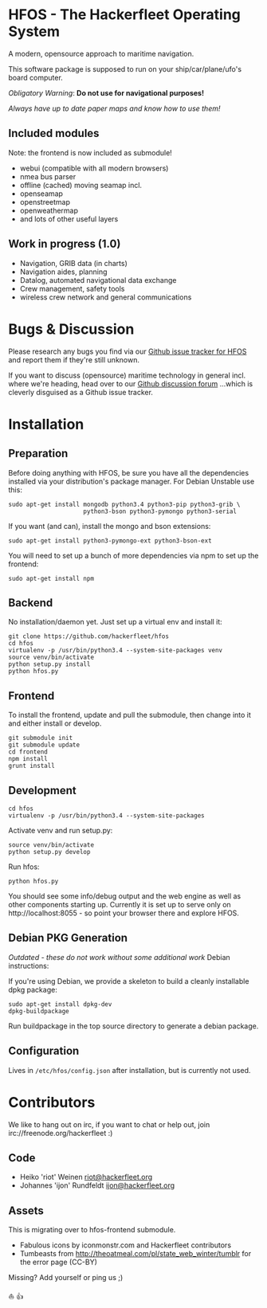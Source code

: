 HFOS - The Hackerfleet Operating System
=======================================

A modern, opensource approach to maritime navigation.

This software package is supposed to run on your ship/car/plane/ufo's board computer.

_Obligatory Warning_: **Do not use for navigational purposes!**

_Always have up to date paper maps and know how to use them!_

Included modules
----------------

Note: the frontend is now included as submodule!

* webui (compatible with all modern browsers)
* nmea bus parser
* offline (cached) moving seamap incl.
 * openseamap
 * openstreetmap
 * openweathermap
 * and lots of other useful layers

Work in progress (1.0)
----------------------

* Navigation, GRIB data (in charts)
* Navigation aides, planning
* Datalog, automated navigational data exchange
* Crew management, safety tools
* wireless crew network and general communications

Bugs & Discussion
=================

Please research any bugs you find via our [Github issue tracker for HFOS](https://github.com/hackerfleet/hfos/issues)
and report them if they're still unknown.

If you want to discuss (opensource) maritime technology in general incl. where we're heading, head over to our
[Github discussion forum](https://github.com/hackerfleet/discussion/issues)
...which is cleverly disguised as a Github issue tracker.

Installation
============

Preparation
-----------

Before doing anything with HFOS, be sure you have all the dependencies installed via your distribution's package manager.
For Debian Unstable use this:

    sudo apt-get install mongodb python3.4 python3-pip python3-grib \
                         python3-bson python3-pymongo python3-serial

If you want (and can), install the mongo and bson extensions:

    sudo apt-get install python3-pymongo-ext python3-bson-ext

You will need to set up a bunch of more dependencies via npm to set up the frontend:

    sudo apt-get install npm

Backend
-------

No installation/daemon yet. Just set up a virtual env and install it:

    git clone https://github.com/hackerfleet/hfos
    cd hfos
    virtualenv -p /usr/bin/python3.4 --system-site-packages venv
    source venv/bin/activate
    python setup.py install
    python hfos.py

Frontend
--------

To install the frontend, update and pull the submodule, then change into it and either install or develop.

    git submodule init
    git submodule update
    cd frontend
    npm install
    grunt install


Development
-----------

    cd hfos
    virtualenv -p /usr/bin/python3.4 --system-site-packages

Activate venv and run setup.py:

    source venv/bin/activate
    python setup.py develop

Run hfos:

    python hfos.py

You should see some info/debug output and the web engine as well as other components starting up.
Currently it is set up to serve only on http://localhost:8055 - so point your browser there and explore HFOS.

Debian PKG Generation
---------------------

*Outdated - these do not work without some additional work* Debian instructions:

If you're using Debian, we provide a skeleton to build a cleanly installable dpkg package:

    sudo apt-get install dpkg-dev
    dpkg-buildpackage

Run buildpackage in the top source directory to generate a debian package.


Configuration
-------------

Lives in `/etc/hfos/config.json` after installation, but is currently not used.


Contributors
============

We like to hang out on irc, if you want to chat or help out, 
join irc://freenode.org/hackerfleet :)


Code
----

* Heiko 'riot' Weinen <riot@hackerfleet.org>
* Johannes 'ijon' Rundfeldt <ijon@hackerfleet.org>

Assets
------

This is migrating over to hfos-frontend submodule.

* Fabulous icons by iconmonstr.com and Hackerfleet contributors
* Tumbeasts from http://theoatmeal.com/pl/state_web_winter/tumblr for the error page (CC-BY)

Missing? Add yourself or ping us ;)

:boat: :+1:
